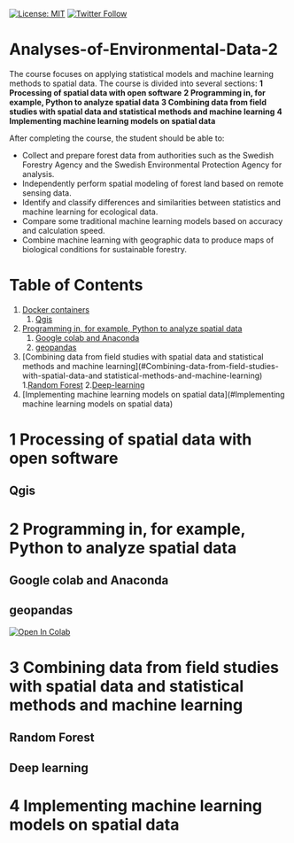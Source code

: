 [![License: MIT](https://img.shields.io/badge/License-MIT-yellow.svg)](https://opensource.org/licenses/MIT)
[![Twitter Follow](https://img.shields.io/twitter/follow/William_Lidberg?style=social)](https://twitter.com/william_lidberg)

# Analyses-of-Environmental-Data-2

The course focuses on applying statistical models and machine learning methods to spatial data. The course is divided into several sections:
**1 Processing of spatial data with open software** 
**2 Programming in, for example, Python to analyze spatial data**
**3 Combining data from field studies with spatial data and statistical methods and machine learning** 
**4 Implementing machine learning models on spatial data**

After completing the course, the student should be able to:
*	Collect and prepare forest data from authorities such as the Swedish Forestry Agency and the Swedish Environmental Protection Agency for analysis.
*	Independently perform spatial modeling of forest land based on remote sensing data.
*	Identify and classify differences and similarities between statistics and machine learning for ecological data.
*	Compare some traditional machine learning models based on accuracy and calculation speed.
*	Combine machine learning with geographic data to produce maps of biological conditions for sustainable forestry.

# Table of  Contents

1. [Docker containers](#Processing-of-spatial-data-with-open-software)
   1. [Qgis](##Qgis)
2. [Programming in, for example, Python to analyze spatial data](#2-Programming-in-Python-to-analyze-spatial-data)
   1. [Google colab and Anaconda](##Google-colab-and-Anaconda)
   2. [geopandas](##geopandas)
3. [Combining data from field studies with spatial data and statistical methods and machine learning](#Combining-data-from-field-studies-with-spatial-data-and statistical-methods-and-machine-learning)
   1.[Random Forest](##Random-Forest)
   2.[Deep-learning](##Deep-learning)
5. [Implementing machine learning models on spatial data](#Implementing machine learning models on spatial data)


# 1 Processing of spatial data with open software

## Qgis

## 
# 2 Programming in, for example, Python to analyze spatial data

## Google colab and Anaconda

## geopandas
[![Open In Colab](https://colab.research.google.com/assets/colab-badge.svg)](https://colab.research.google.com/github/williamlidberg/Whitebox-tutorial/blob/main/Whitebox_tools_in_colab.ipynb)

# 3 Combining data from field studies with spatial data and statistical methods and machine learning
## Random Forest

## Deep learning

# 4 Implementing machine learning models on spatial data
